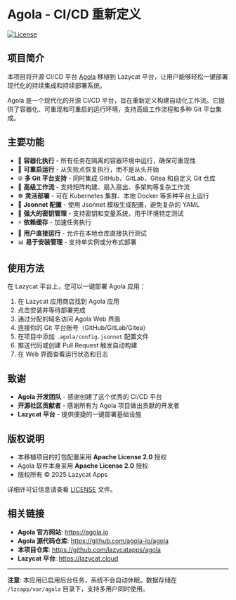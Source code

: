 # Agola - CI/CD 重新定义

[![License](https://img.shields.io/badge/License-Apache%202.0-blue.svg)](https://opensource.org/licenses/Apache-2.0)

## 项目简介

本项目将开源 CI/CD 平台 [Agola](https://agola.io) 移植到 Lazycat 平台，让用户能够轻松一键部署现代化的持续集成和持续部署系统。

Agola 是一个现代化的开源 CI/CD 平台，旨在重新定义构建自动化工作流。它提供了容器化、可重现和可重启的运行环境，支持高级工作流程和多种 Git 平台集成。

## 主要功能

- 🐳 **容器化执行** - 所有任务在隔离的容器环境中运行，确保可重现性
- 🔄 **可重启运行** - 从失败点恢复执行，而不是从头开始
- 🌐 **多 Git 平台支持** - 同时集成 GitHub、GitLab、Gitea 和自定义 Git 仓库
- 🚀 **高级工作流** - 支持矩阵构建、扇入扇出、多架构等复杂工作流
- ☸️ **灵活部署** - 可在 Kubernetes 集群、本地 Docker 等多种平台上运行
- 📝 **Jsonnet 配置** - 使用 Jsonnet 模板生成配置，避免复杂的 YAML
- 🔐 **强大的密钥管理** - 支持密钥和变量系统，用于环境特定测试
- ⚡ **依赖缓存** - 加速任务执行
- 🎯 **用户直接运行** - 允许在本地仓库直接执行测试
- 📊 **易于安装管理** - 支持单实例或分布式部署

## 使用方法

在 Lazycat 平台上，您可以一键部署 Agola 应用：

1. 在 Lazycat 应用商店找到 Agola 应用
2. 点击安装并等待部署完成
3. 通过分配的域名访问 Agola Web 界面
4. 连接你的 Git 平台账号（GitHub/GitLab/Gitea）
5. 在项目中添加 `.agola/config.jsonnet` 配置文件
6. 推送代码或创建 Pull Request 触发自动构建
7. 在 Web 界面查看运行状态和日志

## 致谢

- **Agola 开发团队** - 感谢创建了这个优秀的 CI/CD 平台
- **开源社区贡献者** - 感谢所有为 Agola 项目做出贡献的开发者
- **Lazycat 平台** - 提供便捷的一键部署基础设施

## 版权说明

- 本移植项目的打包配置采用 **Apache License 2.0** 授权
- Agola 软件本身采用 **Apache License 2.0** 授权
- 版权所有 © 2025 Lazycat Apps

详细许可证信息请查看 [LICENSE](LICENSE) 文件。

## 相关链接

- **Agola 官方网站**: https://agola.io
- **Agola 源代码仓库**: https://github.com/agola-io/agola
- **本项目仓库**: https://github.com/lazycatapps/agola
- **Lazycat 平台**: https://lazycat.cloud

---

**注意**: 本应用已启用后台任务，系统不会自动休眠。数据存储在 `/lzcapp/var/agola` 目录下，支持多用户同时使用。
